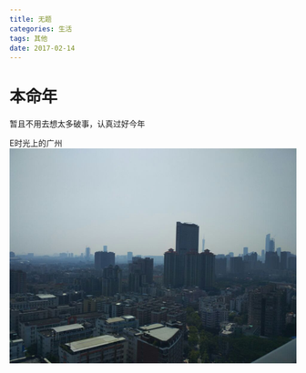 ```yaml
---
title: 无题
categories: 生活
tags: 其他
date: 2017-02-14
---
```

# 本命年
暂且不用去想太多破事，认真过好今年

E时光上的广州
<img src="/img/ba/MItvRB6.jpg" alt="方圆E时光上的广州" title="方圆E时光上的广州">
